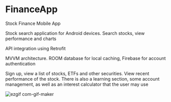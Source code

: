 # FinanceApp

Stock Finance  Mobile App


Stock search application for Android devices. Search stocks, view performance and charts

API integration using Retrofit

MVVM architecture. ROOM database for local caching, Firebase for account authentication

Sign up, view a list of stocks, ETFs and other securities. View recent performance of the stock.
There is also a learning section, some account management, as well as an interest calculator that the user may use


![ezgif com-gif-maker](https://user-images.githubusercontent.com/102428805/204367611-d6e47eef-eb63-499a-95a9-41c571c09834.gif)


